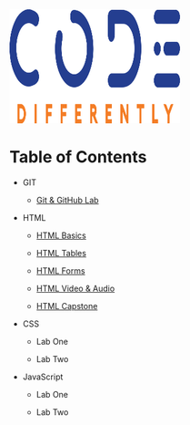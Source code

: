 <img src="code-diff-logo.png" style="height: 200px; width:300px;">

# Table of Contents

- GIT

    - [Git & GitHub Lab](Git/git-github-lab.md)

- HTML

    - [HTML Basics](HTML/html-basics-lab.md)

    - [HTML Tables](HTML/html-tables-lab.md)

    - [HTML Forms](HTML/html-forms-lab.md)

    - [HTML Video & Audio](HTML/html-video-audio-lab.md)

    - [HTML Capstone](HTML/html-capstone.md)

- CSS

    - Lab One

    - Lab Two


- JavaScript

    - Lab One

    - Lab Two